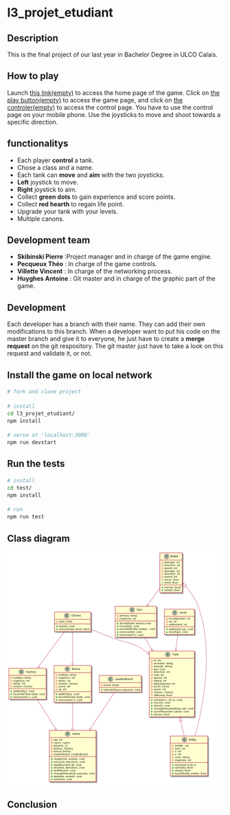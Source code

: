 # l3_projet_etudiant


## Description 

This is the final project of our last year in Bachelor Degree in ULCO Calais.

## How to play 

Launch [this link(empty)]() to access the home page of the game.
Click on [the play button(empty)]() to access the game page, and click on [the controler(empty)]() to access the control page.
You have to use the control page on your mobile phone.
Use the joysticks to move and shoot towards a specific direction.

## functionalitys

* Each player **control** a tank.
* Chose a class and a name.
* Each tank can **move** and **aim** with the two joysticks.
* **Left** joystick to move.
* **Right** joystick to aim.
* Collect **green dots** to gain experience and score points.
* Collect **red hearth** to regain life point. 
* Upgrade your tank with your levels.
* Multiple canons.

## Development team  

* **Skibinski Pierre** :Project manager and in charge of the game engine.
* **Pecqueux Théo** :  In charge of the game controls.
* **Villette Vincent** : In charge of the networking process.
* **Huyghes Antoine** : Git master and in charge of the graphic part of the game.

## Development   

Each developer has a branch with their name. They can add their own modifications to this branch. When a developer want to put his code on the master branch and give it to everyone, he just have to create a **merge request** on the git respository. The git master just have to take a look on this request and validate it, or not.

## Install the game on local network 

```sh
# fork and clone project

# install
cd l3_projet_etudiant/
npm install

# serve at 'localhost:3000'
npm run devstart
```

## Run the tests

```sh
# install
cd test/
npm install

# run
npm run test
```

## Class diagram  

![](img/diag.png)

## Conclusion 


